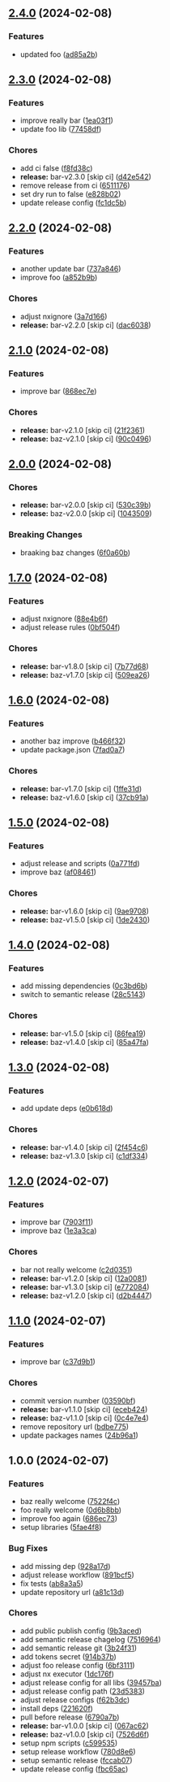 ## [2.4.0](https://github.com/VitaliyBondarenko1982/test-release/compare/foo-v2.3.0...foo-v2.4.0) (2024-02-08)


### Features

* updated foo ([ad85a2b](https://github.com/VitaliyBondarenko1982/test-release/commit/ad85a2b8cfecb5ceca2d541477d77e926130ae86))

## [2.3.0](https://github.com/VitaliyBondarenko1982/test-release/compare/foo-v2.2.0...foo-v2.3.0) (2024-02-08)


### Features

* improve really bar ([1ea03f1](https://github.com/VitaliyBondarenko1982/test-release/commit/1ea03f1c7d13706ce1e567f3cd831ab43b8d93df))
* update foo lib ([77458df](https://github.com/VitaliyBondarenko1982/test-release/commit/77458dff491f235e8cf7a116218a36582dc2c2b5))


### Chores

* add ci false ([f8fd38c](https://github.com/VitaliyBondarenko1982/test-release/commit/f8fd38c91a081e03aa72cc360d76641628f9dea9))
* **release:** bar-v2.3.0 [skip ci] ([d42e542](https://github.com/VitaliyBondarenko1982/test-release/commit/d42e54281e08227120bcb3dde520db4aff4d032e))
* remove release from ci ([6511176](https://github.com/VitaliyBondarenko1982/test-release/commit/65111769bd90dfea7590feb9d3c730dd0be5a91a))
* set dry run to false ([e828b02](https://github.com/VitaliyBondarenko1982/test-release/commit/e828b02db04a26fbf074556784e9361feca3860f))
* update release config ([fc1dc5b](https://github.com/VitaliyBondarenko1982/test-release/commit/fc1dc5b5223be0607a286d444cfbbc7774b4da0e))

## [2.2.0](https://github.com/VitaliyBondarenko1982/test-release/compare/foo-v2.1.0...foo-v2.2.0) (2024-02-08)


### Features

* another update bar ([737a846](https://github.com/VitaliyBondarenko1982/test-release/commit/737a8468b6aee53199b0b60b549889be1b6409bc))
* improve foo ([a852b9b](https://github.com/VitaliyBondarenko1982/test-release/commit/a852b9ba4ba4cbded272056aa74e8eb7c4a1fb4b))


### Chores

* adjust nxignore ([3a7d166](https://github.com/VitaliyBondarenko1982/test-release/commit/3a7d16644238ae7c99e490c04f379abc9cb6a063))
* **release:** bar-v2.2.0 [skip ci] ([dac6038](https://github.com/VitaliyBondarenko1982/test-release/commit/dac603800c3f9fc4f5fdf94afe70794ef949c716))

## [2.1.0](https://github.com/VitaliyBondarenko1982/test-release/compare/foo-v2.0.0...foo-v2.1.0) (2024-02-08)


### Features

* improve bar ([868ec7e](https://github.com/VitaliyBondarenko1982/test-release/commit/868ec7e810c3ff17b51315800b5c6c81f5301b73))


### Chores

* **release:** bar-v2.1.0 [skip ci] ([21f2361](https://github.com/VitaliyBondarenko1982/test-release/commit/21f2361c07650339203a1411168b820b66d5c3a1))
* **release:** baz-v2.1.0 [skip ci] ([90c0496](https://github.com/VitaliyBondarenko1982/test-release/commit/90c0496c9ef0f32c628f24bac4e06f710b275e9b))

## [2.0.0](https://github.com/VitaliyBondarenko1982/test-release/compare/foo-v1.7.0...foo-v2.0.0) (2024-02-08)


### Chores

* **release:** bar-v2.0.0 [skip ci] ([530c39b](https://github.com/VitaliyBondarenko1982/test-release/commit/530c39b1511e3fcf176d4ef88a793c8be5b2704c))
* **release:** baz-v2.0.0 [skip ci] ([1043509](https://github.com/VitaliyBondarenko1982/test-release/commit/10435098da0189b2f1e52df7568601f7a69884b0))


### Breaking Changes

* braaking baz changes ([6f0a60b](https://github.com/VitaliyBondarenko1982/test-release/commit/6f0a60beff9b74e475e407d8ca5fd7f36a018a24))

## [1.7.0](https://github.com/VitaliyBondarenko1982/test-release/compare/foo-v1.6.0...foo-v1.7.0) (2024-02-08)


### Features

* adjust nxignore ([88e4b6f](https://github.com/VitaliyBondarenko1982/test-release/commit/88e4b6fcf45c0815dd2b95fd7415a94536c0937e))
* adjust release rules ([0bf504f](https://github.com/VitaliyBondarenko1982/test-release/commit/0bf504fa4030967503e828cf6a346859469f9c1e))


### Chores

* **release:** bar-v1.8.0 [skip ci] ([7b77d68](https://github.com/VitaliyBondarenko1982/test-release/commit/7b77d68ebafa9d506101c11e976dc30b476fdfed))
* **release:** baz-v1.7.0 [skip ci] ([509ea26](https://github.com/VitaliyBondarenko1982/test-release/commit/509ea267e796dfd55fd6c099c34033f555874307))

## [1.6.0](https://github.com/VitaliyBondarenko1982/test-release/compare/foo-v1.5.0...foo-v1.6.0) (2024-02-08)


### Features

* another baz improve ([b466f32](https://github.com/VitaliyBondarenko1982/test-release/commit/b466f32bf1d96089e2c6018a501915819aa4069a))
* update package.json ([7fad0a7](https://github.com/VitaliyBondarenko1982/test-release/commit/7fad0a70944b48346a8d427d1da9bb70a4eb2981))


### Chores

* **release:** bar-v1.7.0 [skip ci] ([1ffe31d](https://github.com/VitaliyBondarenko1982/test-release/commit/1ffe31df98fde78da82991bfd92b1a3d9a96888b))
* **release:** baz-v1.6.0 [skip ci] ([37cb91a](https://github.com/VitaliyBondarenko1982/test-release/commit/37cb91a7866c16898cdbab0ca5f2580aa82ee90f))

## [1.5.0](https://github.com/VitaliyBondarenko1982/test-release/compare/foo-v1.4.0...foo-v1.5.0) (2024-02-08)


### Features

* adjust release and scripts ([0a771fd](https://github.com/VitaliyBondarenko1982/test-release/commit/0a771fd3736d25ab0d6c0999cf779bbbaf340f5e))
* improve baz ([af08461](https://github.com/VitaliyBondarenko1982/test-release/commit/af08461d08d94fb7e60a04760d60165169915c6b))


### Chores

* **release:** bar-v1.6.0 [skip ci] ([9ae9708](https://github.com/VitaliyBondarenko1982/test-release/commit/9ae9708775c0dd05b5aca05f7811f46d40259d72))
* **release:** baz-v1.5.0 [skip ci] ([1de2430](https://github.com/VitaliyBondarenko1982/test-release/commit/1de2430050796f092b12911ed674209fbdd20c57))

## [1.4.0](https://github.com/VitaliyBondarenko1982/test-release/compare/foo-v1.3.0...foo-v1.4.0) (2024-02-08)


### Features

* add missing dependencies ([0c3bd6b](https://github.com/VitaliyBondarenko1982/test-release/commit/0c3bd6b44367d2ab6bae286491213b55d64cdca9))
* switch to semantic release ([28c5143](https://github.com/VitaliyBondarenko1982/test-release/commit/28c5143fe0e854edbbdce8928afc24edb64a0257))


### Chores

* **release:** bar-v1.5.0 [skip ci] ([86fea19](https://github.com/VitaliyBondarenko1982/test-release/commit/86fea19796686ce8a7e9e6d26eb8cb5d9285f876))
* **release:** baz-v1.4.0 [skip ci] ([85a47fa](https://github.com/VitaliyBondarenko1982/test-release/commit/85a47fab8b99dc1e3ecfda0b93d4de0dfc33d0bd))

## [1.3.0](https://github.com/VitaliyBondarenko1982/test-release/compare/foo-v1.2.0...foo-v1.3.0) (2024-02-08)


### Features

* add update deps ([e0b618d](https://github.com/VitaliyBondarenko1982/test-release/commit/e0b618d4121282dd6cf518da00649f3a0be92647))


### Chores

* **release:** bar-v1.4.0 [skip ci] ([2f454c6](https://github.com/VitaliyBondarenko1982/test-release/commit/2f454c6f546d648cf291af163491ef7d758c63c4))
* **release:** baz-v1.3.0 [skip ci] ([c1df334](https://github.com/VitaliyBondarenko1982/test-release/commit/c1df334f6ee325c0860ba79bc9090dc616900ebe))

## [1.2.0](https://github.com/VitaliyBondarenko1982/test-release/compare/foo-v1.1.0...foo-v1.2.0) (2024-02-07)


### Features

* improve bar ([7903f11](https://github.com/VitaliyBondarenko1982/test-release/commit/7903f11b9d9856a2d65f99f2f3909092addc659a))
* improve baz ([1e3a3ca](https://github.com/VitaliyBondarenko1982/test-release/commit/1e3a3ca0bb66fadb666890eb0c5e1f28f16f91cc))


### Chores

* bar not really welcome ([c2d0351](https://github.com/VitaliyBondarenko1982/test-release/commit/c2d0351dc94cef10a8cac5e064465f7187646e16))
* **release:** bar-v1.2.0 [skip ci] ([12a0081](https://github.com/VitaliyBondarenko1982/test-release/commit/12a0081555301ec905ad2f30d1a37a97431e0b84))
* **release:** bar-v1.3.0 [skip ci] ([e772084](https://github.com/VitaliyBondarenko1982/test-release/commit/e772084b8eb499f342a77c84e5b4e72ff7442f18))
* **release:** baz-v1.2.0 [skip ci] ([d2b4447](https://github.com/VitaliyBondarenko1982/test-release/commit/d2b4447f73a79043f4049a0c3e88ad733d67c026))

## [1.1.0](https://github.com/VitaliyBondarenko1982/test-release/compare/foo-v1.0.0...foo-v1.1.0) (2024-02-07)


### Features

* improve bar ([c37d9b1](https://github.com/VitaliyBondarenko1982/test-release/commit/c37d9b1c01345506db3500fcde296eb4c141bd4c))


### Chores

* commit version number ([03590bf](https://github.com/VitaliyBondarenko1982/test-release/commit/03590bf2fb72a1565fb68425c03c38c66cd9dbd7))
* **release:** bar-v1.1.0 [skip ci] ([eceb424](https://github.com/VitaliyBondarenko1982/test-release/commit/eceb424e95b48441e772631876efed81b70b0c65))
* **release:** baz-v1.1.0 [skip ci] ([0c4e7e4](https://github.com/VitaliyBondarenko1982/test-release/commit/0c4e7e49268ffbd8b22eda65ff1da3c4c2130c22))
* remove repository url ([bdbe775](https://github.com/VitaliyBondarenko1982/test-release/commit/bdbe775770a9aab1ffb1fd3a467c51b1accec717))
* update packages names ([24b96a1](https://github.com/VitaliyBondarenko1982/test-release/commit/24b96a1b88fe7773f2355cb317fec000030a0404))

## 1.0.0 (2024-02-07)


### Features

* baz really welcome ([7522f4c](https://github.com/VitaliyBondarenko1982/test-release/commit/7522f4c7ca42b9f60aae1c0c2c0320b27f6edad8))
* foo really welcome ([0d6b8bb](https://github.com/VitaliyBondarenko1982/test-release/commit/0d6b8bbece17dd0b9532865baf34dfc4f4516714))
* improve foo again ([686ec73](https://github.com/VitaliyBondarenko1982/test-release/commit/686ec73fba5c57d1d8f5fb0dd8a104f48017f659))
* setup libraries ([5fae4f8](https://github.com/VitaliyBondarenko1982/test-release/commit/5fae4f8b645f44bffb69d7c9342553ddd3e5c2ba))


### Bug Fixes

* add missing dep ([928a17d](https://github.com/VitaliyBondarenko1982/test-release/commit/928a17d94ffbf35850bf3a42221948efc19d39ee))
* adjust release workflow ([891bcf5](https://github.com/VitaliyBondarenko1982/test-release/commit/891bcf513af95aa400a928eff5998877872c8df0))
* fix tests ([ab8a3a5](https://github.com/VitaliyBondarenko1982/test-release/commit/ab8a3a53e99fe4e306ea723b4c3e186f89687ee9))
* update repository url ([a81c13d](https://github.com/VitaliyBondarenko1982/test-release/commit/a81c13d5b0f3f66d0fd30de7c47897e4b0db5edb))


### Chores

* add public publish config ([9b3aced](https://github.com/VitaliyBondarenko1982/test-release/commit/9b3aceddefd7d8e6c21016939b7fc48721a99120))
* add semantic release chagelog ([7516964](https://github.com/VitaliyBondarenko1982/test-release/commit/751696492f253956f130bd28089b046bfccd0f92))
* add semantic release git ([3b24f31](https://github.com/VitaliyBondarenko1982/test-release/commit/3b24f31bd75ed2969655c34c828998ac52a2493d))
* add tokens secret ([914b37b](https://github.com/VitaliyBondarenko1982/test-release/commit/914b37b53d34c0aeca222e83c9b33421509e2064))
* adjust foo release config ([6bf3111](https://github.com/VitaliyBondarenko1982/test-release/commit/6bf3111d9c216a5fe2f2bc29e6facf26f3185eba))
* adjust nx executor ([1dc176f](https://github.com/VitaliyBondarenko1982/test-release/commit/1dc176faabba070b56494143e4e08fbbb330dda5))
* adjust release config for all libs ([39457ba](https://github.com/VitaliyBondarenko1982/test-release/commit/39457ba6c15d4eb45e4b1a8fe10804bd3f91291d))
* adjust release config path ([23d5383](https://github.com/VitaliyBondarenko1982/test-release/commit/23d5383628769c29acebb866838dda043173bad4))
* adjust release configs ([f62b3dc](https://github.com/VitaliyBondarenko1982/test-release/commit/f62b3dce7ef4604d5777e31571894fdad145c154))
* install deps ([221620f](https://github.com/VitaliyBondarenko1982/test-release/commit/221620f0d4309d019d3564d97ee6a04414471990))
* pull before release ([6790a7b](https://github.com/VitaliyBondarenko1982/test-release/commit/6790a7bc183bd78629f8b2a00a5a19f80c57c7fc))
* **release:** bar-v1.0.0 [skip ci] ([067ac62](https://github.com/VitaliyBondarenko1982/test-release/commit/067ac62e6d08adeddaac5d9ed19c790043bb9b2f))
* **release:** baz-v1.0.0 [skip ci] ([7526d6f](https://github.com/VitaliyBondarenko1982/test-release/commit/7526d6f651cbaebffe31df8940519407ca9feada))
* setup npm scripts ([c599535](https://github.com/VitaliyBondarenko1982/test-release/commit/c5995353baf918d5296968955b3bdb8a62102fba))
* setup release workflow ([780d8e6](https://github.com/VitaliyBondarenko1982/test-release/commit/780d8e6e59aeb4494141ae21cfa239a3be8e58a5))
* setup semantic release ([fccab07](https://github.com/VitaliyBondarenko1982/test-release/commit/fccab07ab653bcbdc89d580e387b8179cfb0a1b7))
* update release config ([fbc65ac](https://github.com/VitaliyBondarenko1982/test-release/commit/fbc65acdbf773dcfbcdaaf6ab5848cefba8817c8))
